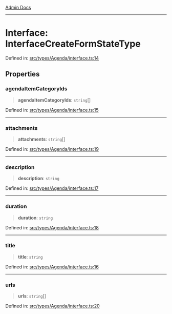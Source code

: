 [Admin Docs](/)

---

# Interface: InterfaceCreateFormStateType

Defined in: [src/types/Agenda/interface.ts:14](https://github.com/PalisadoesFoundation/talawa-admin/blob/main/src/types/Agenda/interface.ts#L14)

## Properties

### agendaItemCategoryIds

> **agendaItemCategoryIds**: `string`[]

Defined in: [src/types/Agenda/interface.ts:15](https://github.com/PalisadoesFoundation/talawa-admin/blob/main/src/types/Agenda/interface.ts#L15)

---

### attachments

> **attachments**: `string`[]

Defined in: [src/types/Agenda/interface.ts:19](https://github.com/PalisadoesFoundation/talawa-admin/blob/main/src/types/Agenda/interface.ts#L19)

---

### description

> **description**: `string`

Defined in: [src/types/Agenda/interface.ts:17](https://github.com/PalisadoesFoundation/talawa-admin/blob/main/src/types/Agenda/interface.ts#L17)

---

### duration

> **duration**: `string`

Defined in: [src/types/Agenda/interface.ts:18](https://github.com/PalisadoesFoundation/talawa-admin/blob/main/src/types/Agenda/interface.ts#L18)

---

### title

> **title**: `string`

Defined in: [src/types/Agenda/interface.ts:16](https://github.com/PalisadoesFoundation/talawa-admin/blob/main/src/types/Agenda/interface.ts#L16)

---

### urls

> **urls**: `string`[]

Defined in: [src/types/Agenda/interface.ts:20](https://github.com/PalisadoesFoundation/talawa-admin/blob/main/src/types/Agenda/interface.ts#L20)
